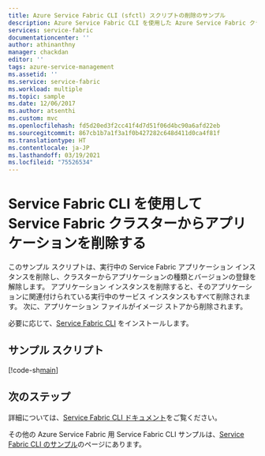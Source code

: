```yaml
---
title: Azure Service Fabric CLI (sfctl) スクリプトの削除のサンプル
description: Azure Service Fabric CLI を使用した Azure Service Fabric クラスターからのアプリケーションの削除
services: service-fabric
documentationcenter: ''
author: athinanthny
manager: chackdan
editor: ''
tags: azure-service-management
ms.assetid: ''
ms.service: service-fabric
ms.workload: multiple
ms.topic: sample
ms.date: 12/06/2017
ms.author: atsenthi
ms.custom: mvc
ms.openlocfilehash: fd5d20ed3f2cc41f4d7d51f06d4bc90a6afd22eb
ms.sourcegitcommit: 867cb1b7a1f3a1f0b427282c648d411d0ca4f81f
ms.translationtype: HT
ms.contentlocale: ja-JP
ms.lasthandoff: 03/19/2021
ms.locfileid: "75526534"
---
```

# <a name="remove-an-application-from-a-service-fabric-cluster-using-the-service-fabric-cli"></a>Service Fabric CLI を使用して Service Fabric クラスターからアプリケーションを削除する

このサンプル スクリプトは、実行中の Service Fabric アプリケーション インスタンスを削除し、クラスターからアプリケーションの種類とバージョンの登録を解除します。  アプリケーション インスタンスを削除すると、そのアプリケーションに関連付けられている実行中のサービス インスタンスもすべて削除されます。 次に、アプリケーション ファイルがイメージ ストアから削除されます。 

必要に応じて、[Service Fabric CLI](../service-fabric-cli.md) をインストールします。

## <a name="sample-script"></a>サンプル スクリプト

[!code-sh[main](../../../cli_scripts/service-fabric/remove-application/remove-application.sh "Remove an application from a cluster")]

## <a name="next-steps"></a>次のステップ

詳細については、[Service Fabric CLI ドキュメント](../service-fabric-cli.md)をご覧ください。

その他の Azure Service Fabric 用 Service Fabric CLI サンプルは、[Service Fabric CLI のサンプル](../samples-cli.md)のページにあります。
